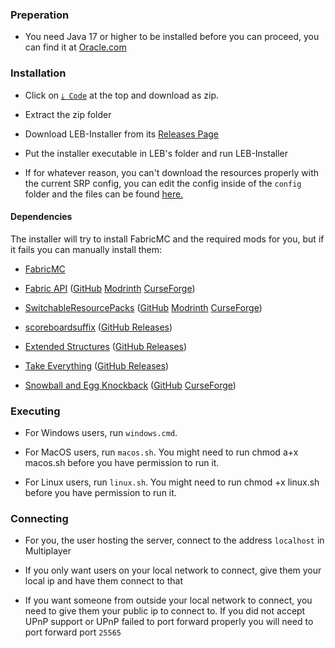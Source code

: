 ### Preperation

* You need Java 17 or higher to be installed before you can proceed, you can find it at [Oracle.com](https://www.oracle.com/java/technologies/javase-jdk16-downloads.html)

### Installation

* Click on [`⤓ Code`](https://github.com/DBTDerpbox/Legacy-Edition-Battle/archive/refs/heads/main.zip) at the top and download as zip.

* Extract the zip folder

* Download LEB-Installer from its [Releases Page](https://github.com/DBTDerpbox/LEB-Installer/releases)

* Put the installer executable in LEB's folder and run LEB-Installer

* If for whatever reason, you can't download the resources properly with the current SRP config, you can edit the config inside of the `config` folder and the files can be found [here.](https://github.com/DBTDerpbox/LEB-Resources/tree/zip/zip)

#### Dependencies

The installer will try to install FabricMC and the required mods for you, but if it fails you can manually install them:

* [FabricMC](https://fabricmc.net/use/)

* [Fabric API](https://github.com/FabricMC/fabric) ([GitHub](https://github.com/FabricMC/fabric/releases) [Modrinth](https://modrinth.com/mod/fabric-api) [CurseForge](https://www.curseforge.com/minecraft/mc-mods/fabric-api))

* [SwitchableResourcePacks](https://github.com/kyrptonaught/SwitchableResourcepacks) ([GitHub](https://github.com/kyrptonaught/SwitchableResourcepacks/releases) [Modrinth](https://modrinth.com/mod/switchableresourcepacks) [CurseForge](https://www.curseforge.com/minecraft/mc-mods/switchableresourcepacks))

* [scoreboardsuffix](https://github.com/kyrptonaught/scoreboardsuffix) ([GitHub Releases](https://github.com/kyrptonaught/scoreboardsuffix/releases))

* [Extended Structures](https://github.com/kyrptonaught/Extended-Structures) ([GitHub Releases](https://github.com/kyrptonaught/Extended-Structures/releases))

* [Take Everything](https://github.com/kyrptonaught/Take-Everything) ([GitHub Releases](https://github.com/kyrptonaught/Take-Everything/releases))

* [Snowball and Egg Knockback](https://github.com/capitalistspz/SnowballKB) ([GitHub](https://github.com/capitalistspz/SnowballKB/releases/tag/1.1) [CurseForge](https://www.curseforge.com/minecraft/mc-mods/snowball-and-egg-knockback-fabric/files/3399693))

### Executing

* For Windows users, run `windows.cmd`.

* For MacOS users, run `macos.sh`. You might need to run chmod a+x macos.sh before you have permission to run it.

* For Linux users, run `linux.sh`. You might need to run chmod +x linux.sh before you have permission to run it.

### Connecting

* For you, the user hosting the server, connect to the address `localhost` in Multiplayer

* If you only want users on your local network to connect, give them your local ip and have them connect to that

* If you want someone from outside your local network to connect, you need to give them your public ip to connect to. If you did not accept UPnP support or UPnP failed to port forward properly you will need to port forward port `25565`
